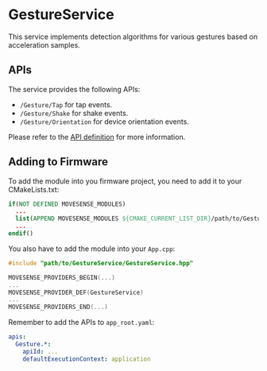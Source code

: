 # GestureService

This service implements detection algorithms for various gestures based on acceleration samples. 

## APIs

The service provides the following APIs:

- `/Gesture/Tap` for tap events.
- `/Gesture/Shake` for shake events.
- `/Gesture/Orientation` for device orientation events.

Please refer to the [API definition](./wbresources/Gesture.yaml) for more information.

## Adding to Firmware

To add the module into you firmware project, you need to add it to your CMakeLists.txt:

```cmake
if(NOT DEFINED MOVESENSE_MODULES)
  ...
  list(APPEND MOVESENSE_MODULES ${CMAKE_CURRENT_LIST_DIR}/path/to/GestureService)
  ...
endif()
```

You also have to add the module into your `App.cpp`:

```cpp
#include "path/to/GestureService/GestureService.hpp"

MOVESENSE_PROVIDERS_BEGIN(...)
...
MOVESENSE_PROVIDER_DEF(GestureService)
...
MOVESENSE_PROVIDERS_END(...)
```

Remember to add the APIs to `app_root.yaml`:

```yaml
apis:
  Gesture.*:
    apiId: ...
    defaultExecutionContext: application
```

